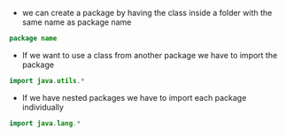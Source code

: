- we can create a package by having the class inside a folder with the same name as package name

```java
package name
```

- If we want to use a class from another package we have to import the package

```java
import java.utils.*
```

- If we have nested packages we have to import each package individually

```java
import java.lang.*
```

